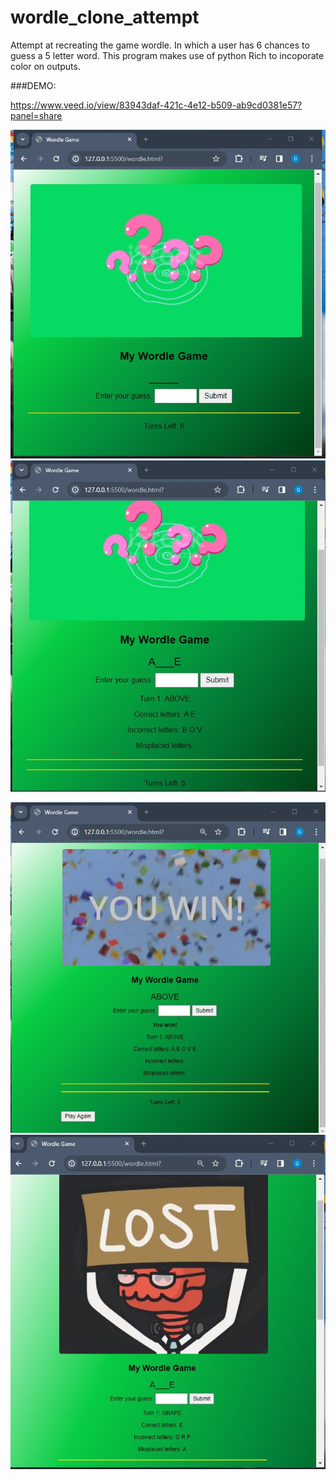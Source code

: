 # wordle_clone_attempt
Attempt at recreating the game wordle. In which a user has 6 chances to guess a 5 letter word. This program makes use of python Rich to incoporate color on outputs.

###DEMO:

https://www.veed.io/view/83943daf-421c-4e12-b509-ab9cd0381e57?panel=share


![Alt text](home.png)   ![Alt text](image1.png)


![Alt text](image2.png)  ![Alt text](image.png)
